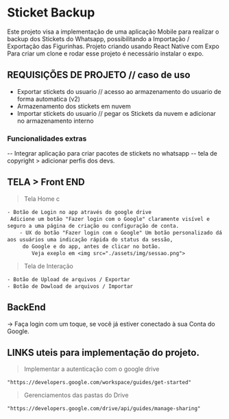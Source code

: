 # Sticket Backup

Este projeto visa a implementação de uma aplicação Mobile para realizar o backup dos Stickets do Whatsapp, possibilitando a Importação / Exportação das Figurinhas.
Projeto criando usando React Native com Expo
Para criar um clone e rodar esse projeto é necessário instalar o expo.

## REQUISIÇÕES DE PROJETO // caso de uso

- Exportar stickets do usuario // acesso ao armazenamento do usuario de forma automatica (v2)
- Armazenamento dos stickets em nuvem
- Importar stickets do usuario // pegar os Stickets da nuvem e adicionar no armazenamento interno

### Funcionalidades extras

-- Integrar aplicação para criar pacotes de stickets no whatsapp
-- tela de copyright > adicionar perfis dos devs.

## TELA > Front END

> Tela Home c

    - Botão de Login no app através do google drive
     Adicione um botão "Fazer login com o Google" claramente visível e seguro a uma página de criação ou configuração de conta.
        - UX do botão "Fazer login com o Google" Um botão personalizado dá aos usuários uma indicação rápida do status da sessão,
         do Google e do app, antes de clicar no botão.
            Veja exeplo em <img src="./assets/img/sessao.png">

> Tela de Interação

    - Botão de Upload de arquivos / Exportar
    - Botão de Dowload de arquivos / Importar

## BackEnd

-> Faça login com um toque, se você já estiver conectado à sua Conta do Google.

## LINKS uteis para implementação do projeto.

> Implementar a autenticação com o google drive

    "https://developers.google.com/workspace/guides/get-started"

> Gerenciamentos das pastas do Drive

    "https://developers.google.com/drive/api/guides/manage-sharing"
